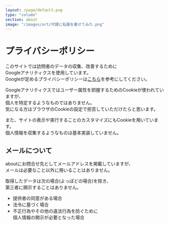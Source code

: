 ```yaml
---
layout: /page/default.pug
type: "column"
section: about
image: "/images/art/代理に私服を着せてみた.png"
---
```


# プライバシーポリシー

このサイトでは訪問者のデータの収集、改善するために\
Googleアナリティクスを使用しています。\
Googleが定めるプライバシーポリシーは[こちら](https://support.google.com/analytics/topic/2919631?hl=ja&ref_topic=1008008)を参考にしてください。

Googleアナリティクスではユーザー属性を把握するためのCookieが使われていますが、\
個人を特定するようなものではありません。\
気になる方はブラウザのCookieの設定で拒否していただけたらと思います。

また、サイトの表示や実行することのカスタマイズにもCookieを用いています。\
個人情報を収集するようなものは基本実装していません。

## メールについて

aboutにお問合せ先としてメールアドレスを掲載していますが、\
メールは必要なこと以外に用いることはありません。

取得したデータは次の場合(よっぽどの場合)を除き、\
第三者に開示することはありません。

- 提供者の同意がある場合
- 法令に基づく場合
- 不正行為やその他の違法行為を防ぐために
  \
  個人情報の開示が必要となった場合
